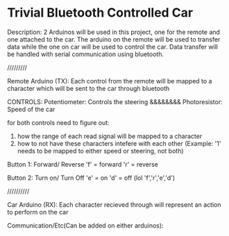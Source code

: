 Trivial Bluetooth Controlled Car
====
Description:
2 Arduinos will be used in this project, one for the remote and one attached
to the car. The arduino on the remote will be used to transfer data 
while the one on car will be used to control the car. Data transfer will
be handled with serial communication using bluetooth.

/////////

Remote Arduino (TX):
Each control from the remote will be mapped to a character which will be
sent to the car through bluetooth

CONTROLS:
Potentiometer: Controls the steering 
&&&&&&&&
Photoresistor: Speed of the car

for both controls need to figure out:
1) how the range of each read signal will be mapped to a character
2) how to not have these characters intefere with each other (Example: '1' needs to be mapped to either speed or steering, not both)

Button 1: Forward/ Reverse
'f' = forward 
'r' = reverse
 
Button 2: Turn on/ Turn Off
'e' = on
'd' = off
(lol 'f','r','e','d')

//////////

Car Arduino (RX):
Each character recieved through will represent an action to perform on the car


Communication/Etc(Can be added on either arduinos):

